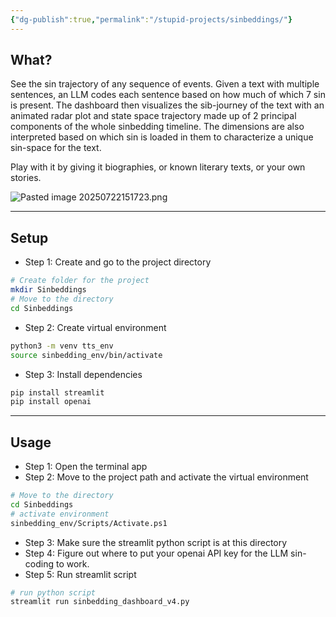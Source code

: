 ```yaml
---
{"dg-publish":true,"permalink":"/stupid-projects/sinbeddings/"}
---
```



## What?

See the sin trajectory of any sequence of events.
Given a text with multiple sentences, an LLM codes each sentence based on how much of which 7 sin is present. 
The dashboard then visualizes the sib-journey of the text with an animated radar plot and state space trajectory made up of 2 principal components of the whole sinbedding timeline.
The dimensions are also interpreted based on which sin is loaded in them to characterize a unique sin-space for the text.

Play with it by giving it biographies, or known literary texts, or your own stories.

![Pasted image 20250722151723.png](/img/user/Pasted%20image%2020250722151723.png)

---


## Setup

- Step 1: Create and go to the project directory
```bash
# Create folder for the project
mkdir Sinbeddings
# Move to the directory
cd Sinbeddings
```
- Step 2: Create virtual environment
```bash
python3 -m venv tts_env
source sinbedding_env/bin/activate
```
- Step 3: Install dependencies
```bash
pip install streamlit
pip install openai
```


---
## Usage
- Step 1: Open the terminal app
- Step 2: Move to the project path and activate the virtual environment
``` bash
# Move to the directory
cd Sinbeddings
# activate environment
sinbedding_env/Scripts/Activate.ps1     
```
- Step 3: Make sure the streamlit python script is at this directory
- Step 4: Figure out where to put your openai API key for the LLM sin-coding to work.
- Step 5: Run streamlit script
```bash
# run python script
streamlit run sinbedding_dashboard_v4.py   
```

